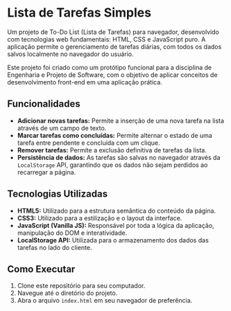 # Lista de Tarefas Simples

Um projeto de To-Do List (Lista de Tarefas) para navegador, desenvolvido com tecnologias web fundamentais: HTML, CSS e JavaScript puro. A aplicação permite o gerenciamento de tarefas diárias, com todos os dados salvos localmente no navegador do usuário.

Este projeto foi criado como um protótipo funcional para a disciplina de Engenharia e Projeto de Software, com o objetivo de aplicar conceitos de desenvolvimento front-end em uma aplicação prática.

## Funcionalidades

- **Adicionar novas tarefas:** Permite a inserção de uma nova tarefa na lista através de um campo de texto.
- **Marcar tarefas como concluídas:** Permite alternar o estado de uma tarefa entre pendente e concluída com um clique.
- **Remover tarefas:** Permite a exclusão definitiva de tarefas da lista.
- **Persistência de dados:** As tarefas são salvas no navegador através da `LocalStorage` API, garantindo que os dados não sejam perdidos ao recarregar a página.

## Tecnologias Utilizadas

- **HTML5:** Utilizado para a estrutura semântica do conteúdo da página.
- **CSS3:** Utilizado para a estilização e o layout da interface.
- **JavaScript (Vanilla JS):** Responsável por toda a lógica da aplicação, manipulação do DOM e interatividade.
- **LocalStorage API:** Utilizada para o armazenamento dos dados das tarefas no lado do cliente.

## Como Executar

1. Clone este repositório para seu computador.
2. Navegue até o diretório do projeto.
3. Abra o arquivo `index.html` em seu navegador de preferência.
